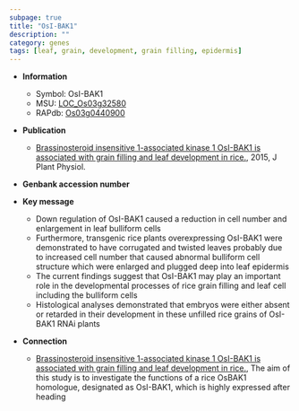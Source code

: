 ```yaml
---
subpage: true
title: "OsI-BAK1"
description: ""
category: genes
tags: [leaf, grain, development, grain filling, epidermis]
---
```


* **Information**  
    + Symbol: OsI-BAK1  
    + MSU: [LOC_Os03g32580](http://rice.plantbiology.msu.edu/cgi-bin/ORF_infopage.cgi?orf=LOC_Os03g32580)  
    + RAPdb: [Os03g0440900](http://rapdb.dna.affrc.go.jp/viewer/gbrowse_details/irgsp1?name=Os03g0440900)  

* **Publication**  
    + [Brassinosteroid insensitive 1-associated kinase 1 OsI-BAK1 is associated with grain filling and leaf development in rice.](http://www.ncbi.nlm.nih.gov/pubmed?term=Brassinosteroid+insensitive+1-associated+kinase+1+OsI-BAK1+is+associated+with+grain+filling+and+leaf+development+in+rice.%5BTitle%5D), 2015, J Plant Physiol.

* **Genbank accession number**  

* **Key message**  
    + Down regulation of OsI-BAK1 caused a reduction in cell number and enlargement in leaf bulliform cells
    + Furthermore, transgenic rice plants overexpressing OsI-BAK1 were demonstrated to have corrugated and twisted leaves probably due to increased cell number that caused abnormal bulliform cell structure which were enlarged and plugged deep into leaf epidermis
    + The current findings suggest that OsI-BAK1 may play an important role in the developmental processes of rice grain filling and leaf cell including the bulliform cells
    + Histological analyses demonstrated that embryos were either absent or retarded in their development in these unfilled rice grains of OsI-BAK1 RNAi plants

* **Connection**  
    + [Brassinosteroid insensitive 1-associated kinase 1 OsI-BAK1 is associated with grain filling and leaf development in rice.](http://www.ncbi.nlm.nih.gov/pubmed?term=Brassinosteroid+insensitive+1-associated+kinase+1+OsI-BAK1+is+associated+with+grain+filling+and+leaf+development+in+rice.%5BTitle%5D), The aim of this study is to investigate the functions of a rice OsBAK1 homologue, designated as OsI-BAK1, which is highly expressed after heading



